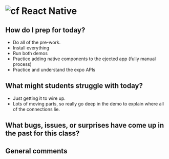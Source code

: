 ![cf](http://i.imgur.com/7v5ASc8.png) React Native
===

## How do I prep for today?
- Do all of the pre-work.
- Install everything
- Run both demos
- Practice adding native components to the ejected app (fully manual process)
- Practice and understand the expo APIs

## What might students struggle with today? 
- Just getting it to wire up. 
- Lots of moving parts, so really go deep in the demo to explain where all of the connections lie.

## What bugs, issues, or surprises have come up in the past for this class?

## General comments

